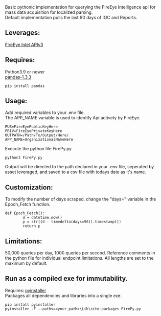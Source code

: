 Basic pythonic implementation for querying the FireEye Intelligence api for mass data acquisition for localized parsing.\
Default implementation pulls the last 90 days of IOC and Reports.

## Leverages:

  [FireEye Intel APIv3](https://api.intelligence.fireeye.com/docs#introduction-intel-apiv3)

## Requires:
  Python3.9 or newer\
  [pandas-1.3.3](https://pandas.pydata.org/pandas-docs/stable/whatsnew/index.html)
  
`pip install pandas`

## Usage:
Add required variables to your .env file.\
The APP_NAME variable is used to identify Api activety by FireEye.
```
PUB=FireEyePublicKeyHere
PRIV=FireEyePrivateKeyHere
OUTPATH=/Path/To/Output/Here/
APP_NAME=OrganizationalNameHere
```
Execute the python file FirePy.py

`python3 FirePy.py`

Output will be directed to the path declared in your .env file, seperated by asset leveraged, and saved to a csv file with todays date as it's name.

## Customization:
To modify the number of days scraped, change the "days=" variable in the Epoch_Fetch function.
```
def Epoch_Fetch():
        d = datetime.now()
        p = str((d - timedelta(days=90)).timestamp())
        return p
```

## Limitations:

50,000 queries per day, 1000 queries per second. Reference comments in the python file for individual endpoint limitations. All lengths are set to the maximum by default.

## Run as a compiled exe for immutability.

Requires:
[pyinstaller](https://pyinstaller.readthedocs.io/en/stable/)\
Packages all dependencies and libraries into a single exe.

```
pip install pyinstaller
pyinstaller -F --paths=<your_path>\Lib\site-packages FirePy.py
```
